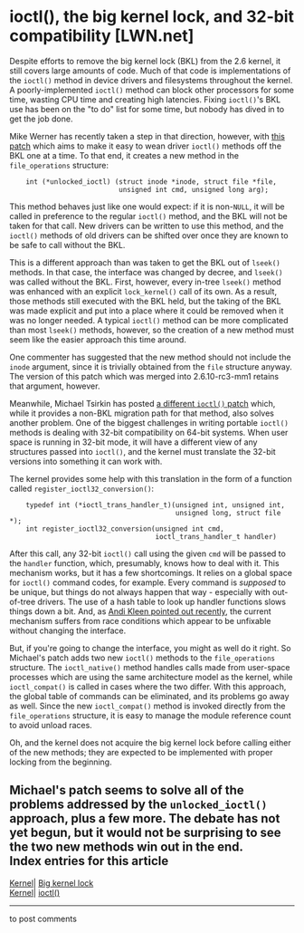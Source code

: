 # ioctl(), the big kernel lock, and 32-bit compatibility [LWN.net]

Despite efforts to remove the big kernel lock (BKL) from the 2.6 kernel, it still covers large amounts of code. Much of that code is implementations of the `ioctl()` method in device drivers and filesystems throughout the kernel. A poorly-implemented `ioctl()` method can block other processors for some time, wasting CPU time and creating high latencies. Fixing `ioctl()`'s BKL use has been on the "to do" list for some time, but nobody has dived in to get the job done. 

Mike Werner has recently taken a step in that direction, however, with [this patch](/Articles/114637/) which aims to make it easy to wean driver `ioctl()` methods off the BKL one at a time. To that end, it creates a new method in the `file_operations` structure: 
    
    
        int (*unlocked_ioctl) (struct inode *inode, struct file *file, 
                               unsigned int cmd, unsigned long arg);
    

This method behaves just like one would expect: if it is non-`NULL`, it will be called in preference to the regular `ioctl()` method, and the BKL will not be taken for that call. New drivers can be written to use this method, and the `ioctl()` methods of old drivers can be shifted over once they are known to be safe to call without the BKL. 

This is a different approach than was taken to get the BKL out of `lseek()` methods. In that case, the interface was changed by decree, and `lseek()` was called without the BKL. First, however, every in-tree `lseek()` method was enhanced with an explicit `lock_kernel()` call of its own. As a result, those methods still executed with the BKL held, but the taking of the BKL was made explicit and put into a place where it could be removed when it was no longer needed. A typical `ioctl()` method can be more complicated than most `lseek()` methods, however, so the creation of a new method must seem like the easier approach this time around. 

One commenter has suggested that the new method should not include the `inode` argument, since it is trivially obtained from the `file` structure anyway. The version of this patch which was merged into 2.6.10-rc3-mm1 retains that argument, however. 

Meanwhile, Michael Tsirkin has posted [a different `ioctl()` patch](/Articles/115751/) which, while it provides a non-BKL migration path for that method, also solves another problem. One of the biggest challenges in writing portable `ioctl()` methods is dealing with 32-bit compatibility on 64-bit systems. When user space is running in 32-bit mode, it will have a different view of any structures passed into `ioctl()`, and the kernel must translate the 32-bit versions into something it can work with. 

The kernel provides some help with this translation in the form of a function called `register_ioctl32_conversion()`: 
    
    
        typedef int (*ioctl_trans_handler_t)(unsigned int, unsigned int,
                                             unsigned long, struct file *);
        int register_ioctl32_conversion(unsigned int cmd, 
                                        ioctl_trans_handler_t handler)
    

After this call, any 32-bit `ioctl()` call using the given `cmd` will be passed to the `handler` function, which, presumably, knows how to deal with it. This mechanism works, but it has a few shortcomings. It relies on a global space for `ioctl()` command codes, for example. Every command is _supposed_ to be unique, but things do not always happen that way - especially with out-of-tree drivers. The use of a hash table to look up handler functions slows things down a bit. And, as [Andi Kleen pointed out recently](/Articles/115753/), the current mechanism suffers from race conditions which appear to be unfixable without changing the interface. 

But, if you're going to change the interface, you might as well do it right. So Michael's patch adds two new `ioctl()` methods to the `file_operations` structure. The `ioctl_native()` method handles calls made from user-space processes which are using the same architecture model as the kernel, while `ioctl_compat()` is called in cases where the two differ. With this approach, the global table of commands can be eliminated, and its problems go away as well. Since the new `ioctl_compat()` method is invoked directly from the `file_operations` structure, it is easy to manage the module reference count to avoid unload races. 

Oh, and the kernel does not acquire the big kernel lock before calling either of the new methods; they are expected to be implemented with proper locking from the beginning. 

Michael's patch seems to solve all of the problems addressed by the `unlocked_ioctl()` approach, plus a few more. The debate has not yet begun, but it would not be surprising to see the two new methods win out in the end.  
Index entries for this article  
---  
[Kernel](/Kernel/Index)| [Big kernel lock](/Kernel/Index#Big_kernel_lock)  
[Kernel](/Kernel/Index)| [ioctl()](/Kernel/Index#ioctl)  
  


* * *

to post comments 
